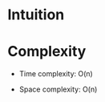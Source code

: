 # Intuition
<!-- Describe your first thoughts on how to solve this problem. -->

# Complexity
- Time complexity:
O(n)

- Space complexity:
O(n)